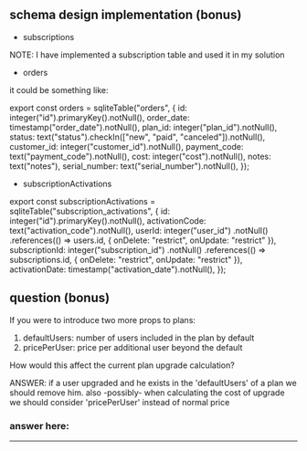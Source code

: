 
## schema design implementation (bonus)
- subscriptions

NOTE: I have implemented a subscription table and used it in my solution
- orders

it could be something like:

export const orders = sqliteTable("orders", {
  id: integer("id").primaryKey().notNull(),
  order_date: timestamp("order_date").notNull(),
  plan_id: integer("plan_id").notNull(),
  status: text("status").checkIn(["new", "paid", "canceled"]).notNull(),
  customer_id: integer("customer_id").notNull(),
  payment_code: text("payment_code").notNull(),
  cost: integer("cost").notNull(),
  notes: text("notes"),
  serial_number: text("serial_number").notNull(),
});
- subscriptionActivations

export const subscriptionActivations = sqliteTable("subscription_activations", {
  id: integer("id").primaryKey().notNull(),
  activationCode: text("activation_code").notNull(),
  userId: integer("user_id")
    .notNull()
    .references(() => users.id, { onDelete: "restrict", onUpdate: "restrict" }),
  subscriptionId: integer("subscription_id")
    .notNull()
    .references(() => subscriptions.id, { onDelete: "restrict", onUpdate: "restrict" }),
  activationDate: timestamp("activation_date").notNull(),
});

## question (bonus)

If you were to introduce two more props to plans:

1. defaultUsers: number of users included in the plan by default
2. pricePerUser: price per additional user beyond the default

How would this affect the current plan upgrade calculation?

ANSWER:
if a user upgraded and he exists in the 'defaultUsers' of  a plan we should remove him.
also -possibly-  when calculating the cost of upgrade we should consider 'pricePerUser' instead of normal price

### answer here:
---
